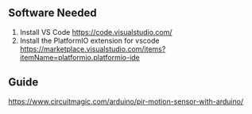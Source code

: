 ## Software Needed
1. Install VS Code https://code.visualstudio.com/
2. Install the PlatformIO extension for vscode https://marketplace.visualstudio.com/items?itemName=platformio.platformio-ide

## Guide
https://www.circuitmagic.com/arduino/pir-motion-sensor-with-arduino/